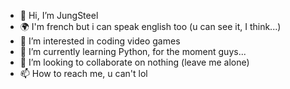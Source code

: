 - 👋 Hi, I’m JungSteel
- 🌍 I'm french but i can speak english too (u can see it, I think...)
- 👀 I’m interested in coding video games
- 🌱 I’m currently learning Python, for the moment guys...
- 💞️ I’m looking to collaborate on nothing (leave me alone)
- 📫 How to reach me, u can't lol
